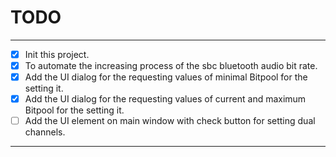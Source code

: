 # TODO

---

- [x] Init this project.
- [x] To automate the increasing process of the sbc bluetooth audio bit rate.
- [x] Add the UI dialog for the requesting values of minimal Bitpool for the setting it.
- [x] Add the UI dialog for the requesting values of current and maximum Bitpool for the setting it.
- [ ] Add the UI element on main window with check button for setting dual channels.

---